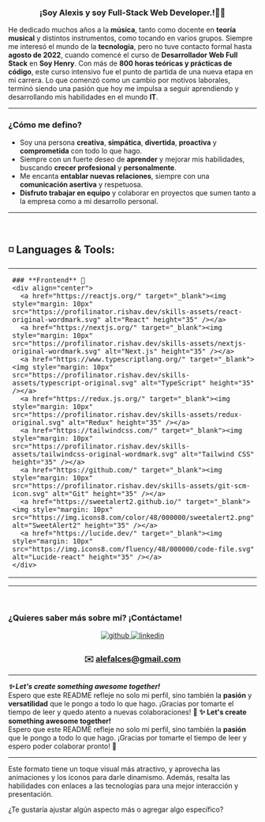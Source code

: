 ### <div align="center">¡Soy Alexis y soy Full-Stack Web Developer.!👨‍💻</div>

He dedicado muchos años a la **música**, tanto como docente en **teoría musical** y distintos instrumentos, como tocando en varios grupos. Siempre me interesó el mundo de la **tecnología**, pero no tuve contacto formal hasta **agosto de 2022**, cuando comencé el curso de **Desarrollador Web Full Stack** en **Soy Henry**. Con más de **800 horas teóricas y prácticas de código**, este curso intensivo fue el punto de partida de una nueva etapa en mi carrera. Lo que comenzó como un cambio por motivos laborales, terminó siendo una pasión que hoy me impulsa a seguir aprendiendo y desarrollando mis habilidades en el mundo **IT**.

---

### **¿Cómo me defino?**  
- Soy una persona **creativa**, **simpática**, **divertida**, **proactiva** y **comprometida** con todo lo que hago.  
- Siempre con un fuerte deseo de **aprender** y mejorar mis habilidades, buscando **crecer profesional** y **personalmente**.  
- Me encanta **entablar nuevas relaciones**, siempre con una **comunicación asertiva** y respetuosa.  
- **Disfruto trabajar en equipo** y colaborar en proyectos que sumen tanto a la empresa como a mi desarrollo personal.

---

<br/>

## ◽ **Languages & Tools**:

<table>
<tr>
  <td valign="top" width="50%">

    ### **Frontend** 🚀  
    <div align="center">
      <a href="https://reactjs.org/" target="_blank"><img style="margin: 10px" src="https://profilinator.rishav.dev/skills-assets/react-original-wordmark.svg" alt="React" height="35" /></a>
      <a href="https://nextjs.org/" target="_blank"><img style="margin: 10px" src="https://profilinator.rishav.dev/skills-assets/nextjs-original-wordmark.svg" alt="Next.js" height="35" /></a>
      <a href="https://www.typescriptlang.org/" target="_blank"><img style="margin: 10px" src="https://profilinator.rishav.dev/skills-assets/typescript-original.svg" alt="TypeScript" height="35" /></a>
      <a href="https://redux.js.org/" target="_blank"><img style="margin: 10px" src="https://profilinator.rishav.dev/skills-assets/redux-original.svg" alt="Redux" height="35" /></a>
      <a href="https://tailwindcss.com/" target="_blank"><img style="margin: 10px" src="https://profilinator.rishav.dev/skills-assets/tailwindcss-original-wordmark.svg" alt="Tailwind CSS" height="35" /></a>
      <a href="https://github.com/" target="_blank"><img style="margin: 10px" src="https://profilinator.rishav.dev/skills-assets/git-scm-icon.svg" alt="Git" height="35" /></a>
      <a href="https://sweetalert2.github.io/" target="_blank"><img style="margin: 10px" src="https://img.icons8.com/color/48/000000/sweetalert2.png" alt="SweetAlert2" height="35" /></a>
      <a href="https://lucide.dev/" target="_blank"><img style="margin: 10px" src="https://img.icons8.com/fluency/48/000000/code-file.svg" alt="Lucide-react" height="35" /></a>
    </div>

  </td>
  <td valign="top" width="50%">

    ### **Backend** 🖥️  
    <div align="center">
      <a href="https://nodejs.org/" target="_blank"><img style="margin: 10px" src="https://profilinator.rishav.dev/skills-assets/nodejs-original-wordmark.svg" alt="Node.js" height="50" /></a>
      <a href="https://expressjs.com/" target="_blank"><img style="margin: 10px" src="https://profilinator.rishav.dev/skills-assets/express-original-wordmark.svg" alt="Express.js" height="50" /></a>
      <a href="https://typeorm.io/" target="_blank"><img style="margin: 10px" src="https://img.icons8.com/color/48/000000/typeorm.png" alt="TypeORM" height="50" /></a>
      <a href="https://www.postgresql.org/" target="_blank"><img style="margin: 10px" src="https://profilinator.rishav.dev/skills-assets/postgresql-original-wordmark.svg" alt="PostgreSQL" height="50" /></a>
      <a href="https://www.mongodb.com/" target="_blank"><img style="margin: 10px" src="https://profilinator.rishav.dev/skills-assets/mongodb-original-wordmark.svg" alt="MongoDB" height="50" /></a>
      <a href="https://render.com/" target="_blank"><img style="margin: 10px" src="https://img.icons8.com/fluency/48/000000/render.png" alt="Render" height="35" /></a>
      <a href="https://vercel.com/" target="_blank"><img style="margin: 10px" src="https://img.icons8.com/color/48/000000/vercel.png" alt="Vercel" height="35" /></a>
    </div>

  </td>
</tr>
</table>

---

<br/>

### **¿Quieres saber más sobre mí? ¡Contáctame!**

<div align="center">
  <a href="https://github.com/AleFalces" target="_blank">
    <img src="https://img.shields.io/badge/github-%2324292e.svg?&style=for-the-badge&logo=github&logoColor=white" alt="github" style="margin-bottom: 5px;" />
  </a>
  <a href="https://www.linkedin.com/in/alexis-falces-95b892252/" target="_blank">
    <img src="https://img.shields.io/badge/linkedin-%231E77B5.svg?&style=for-the-badge&logo=linkedin&logoColor=white" alt="linkedin" style="margin-bottom: 5px;" />
  </a>  
  <h3>✉️ <a href="mailto:alefalces@gmail.com">alefalces@gmail.com</a></h3>
</div>

---

***✨ Let's create something awesome together!***  
Espero que este README refleje no solo mi perfil, sino también la **pasión** y **versatilidad** que le pongo a todo lo que hago. ¡Gracias por tomarte el tiempo de leer y quedo atento a nuevas colaboraciones! 🌟
**✨ Let's create something awesome together!**  
Espero que este README refleje no solo mi perfil, sino también la **pasión** que le pongo a todo lo que hago. ¡Gracias por tomarte el tiempo de leer y espero poder colaborar pronto! 🌟

---

Este formato tiene un toque visual más atractivo, y aprovecha las animaciones y los íconos para darle dinamismo. Además, resalta las habilidades con enlaces a las tecnologías para una mejor interacción y presentación.

¿Te gustaría ajustar algún aspecto más o agregar algo específico?
